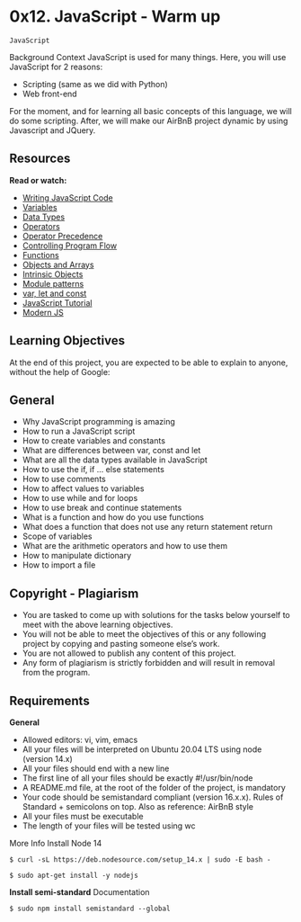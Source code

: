 # 0x12. JavaScript - Warm up
`JavaScript`

Background Context
JavaScript is used for many things. Here, you will use JavaScript for 2 reasons:

- Scripting (same as we did with Python)
- Web front-end

For the moment, and for learning all basic concepts of this language, we will do some scripting. After, we will make our AirBnB project dynamic by using Javascript and JQuery.

## Resources
**Read or watch:**

- <a href="#">Writing JavaScript Code</a>
- <a href="#">Variables</a>
- <a href="#">Data Types</a>
- <a href="#">Operators</a>
- <a href="#">Operator Precedence</a>
- <a href="#">Controlling Program Flow</a>
- <a href="#">Functions</a>
- <a href="#">Objects and Arrays</a>
- <a href="#">Intrinsic Objects</a>
- <a href="#">Module patterns</a>
- <a href="#">var, let and const</a>
- <a href="#">JavaScript Tutorial</a>
- <a href="#">Modern JS</a>

## Learning Objectives
At the end of this project, you are expected to be able to explain to anyone, without the help of Google:

## General
- Why JavaScript programming is amazing
- How to run a JavaScript script
- How to create variables and constants
- What are differences between var, const and let
- What are all the data types available in JavaScript
- How to use the if, if ... else statements
- How to use comments
- How to affect values to variables
- How to use while and for loops
- How to use break and continue statements
- What is a function and how do you use functions
- What does a function that does not use any return statement return
- Scope of variables
- What are the arithmetic operators and how to use them
- How to manipulate dictionary
- How to import a file

## Copyright - Plagiarism
- You are tasked to come up with solutions for the tasks below yourself to meet with the above learning objectives.
- You will not be able to meet the objectives of this or any following project by copying and pasting someone else’s work.
- You are not allowed to publish any content of this project.
- Any form of plagiarism is strictly forbidden and will result in removal from the program.

## Requirements

**General**
- Allowed editors: vi, vim, emacs
- All your files will be interpreted on Ubuntu 20.04 LTS using node (version 14.x)
- All your files should end with a new line
- The first line of all your files should be exactly #!/usr/bin/node
- A README.md file, at the root of the folder of the project, is mandatory
- Your code should be semistandard compliant (version 16.x.x). Rules of Standard + semicolons on top. Also as reference: AirBnB style
- All your files must be executable
- The length of your files will be tested using wc

More Info
Install Node 14
```
$ curl -sL https://deb.nodesource.com/setup_14.x | sudo -E bash -
```
```
$ sudo apt-get install -y nodejs
```
**Install semi-standard**
Documentation
```
$ sudo npm install semistandard --global
```

